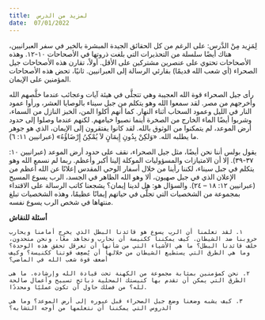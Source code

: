 ```yaml
---
title:  لمزيد من الدرس
date:  07/01/2022
---
```


لِمَزِيد مِنْ الدَّرس: على الرغم من كل الحقائق الجيدة المبشرة بالخير في سفر العبرانيين، هناك أيضًا سلسلة من التحذيرات التي بلغت ذروتها في الأصحاحات ١٠-١٢. وهذه الأصحاحات تحتوي على عنصرين مشتركين على الأقل. أولاً، تقارن هذه الأصحاحات جيل الصحراء (أي شعب الله قديمًا) بقارئي الرسالة إلى العبرانيين. ثانيًا، تحض هذه الأصحاحات المؤمنين على الإيمان.

رأى جيل الصحراء قوة الله العجيبة وهي تتجلَّى في هيئة آيات وعجائب عندما خلَّصهم الله وأخرجهم من مصر. لقد سمعوا الله وهو يتكلم من جبل سيناء بالوصايا العشر، ورأوا عمود النار في الليل وعمود السحاب أثناء النهار. كما أنهم أكلوا المن، الخبز النازل من السماء، وشربوا أيضًا الماء الخارج من الصخرة أينما نصبوا خيامهم. لكنهم عندما وصلوا إلى حدود أرض الموعد، لم يتمكنوا من الوثوق بالله. لقد كانوا يفتقرون إلى الإيمان، الذي هو جوهر ما يطلبه الله. «وَلكِنْ بِدُونِ إِيمَانٍ لاَ يُمْكِنُ إِرْضَاؤُهُ» (عبرانيين ١١: ٦).

يقول بولس أننا نحن أيضًا، مثل جيل الصحراء، نقف على حدود أرض الموعد (عبرانيين ١٠: ٣٧-٣٩). إلا أن الامتيازات والمسؤوليات الموكلة إلينا أكبر وأعظم. ربما لم نسمع الله وهو يتكلم في جبل سيناء، لكننا رأينا من خلال أسفار الوحي المقدس إعلانًا عن الله أعظم من الإعلان الذي في جبل صهيون، ألا وهو الله الظاهر في الجسد، الرب يسوع المسيح (عبرانيين ١٢: ١٨ – ٢٤). والسؤال هو: هل لدينا إيمان؟ يشجعنا كاتب الرسالة على الاقتداء بمجموعة من الشخصيات التي تجلَّى في حياتهم إيمانًا عظيمًا، وهذه الشخصيات تبلغ منتهاها في شخص الرب يسوع نفسه.

**أسئلة للنقاش**

`١. لقد تعلمنا أن الرب يسوع هو قائدنا البطل الذي يخرج أمامنا ويحارب حروبنا ضد الشيطان. كيف يمكننا ككنيسة أن نحارب ونجاهد معًا، ونحن متحدون، خلف قائدنا البطل؟ ما هي الأشياء التي من شأنها أن تعرقل تحقق هذه الوحدة؟ وما هي الطرق التي يستطيع الشيطان من خلالها أن يُضعِف قوتنا ككنيسة؟ وكيف أضعف قوة شعب الله في الماضي؟`

`٢. نحن كمؤمنين بمثابة مجموعة من الكهنة تحت قيادة الله وإرشاده. ما هى الطرق التي يمكن أن تقدم بها كنيستك المحلية ذبائح تسبيح وأعمال صالحة لله؟ من فضلك حاول أن تكون عمليًا ومحددًا.`

`٣. كيف يشبه وضعنا وضع جيل الصحراء قبل عبوره إلى أرض الموعد؟ وما هي الدروس التي يمكننا أن نتعلمها من أوجه التشابه؟`